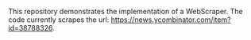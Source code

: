 This repository demonstrates the implementation of a WebScraper.
The code currently scrapes the url:  https://news.ycombinator.com/item?id=38788326.

